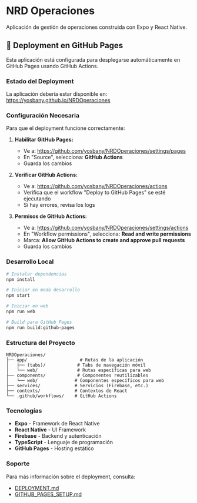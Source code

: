 # NRD Operaciones

Aplicación de gestión de operaciones construida con Expo y React Native.

## 🚀 Deployment en GitHub Pages

Esta aplicación está configurada para desplegarse automáticamente en GitHub Pages usando GitHub Actions.

### Estado del Deployment

La aplicación debería estar disponible en: https://yosbany.github.io/NRDOperaciones

### Configuración Necesaria

Para que el deployment funcione correctamente:

1. **Habilitar GitHub Pages:**
   - Ve a: https://github.com/yosbany/NRDOperaciones/settings/pages
   - En "Source", selecciona: **GitHub Actions**
   - Guarda los cambios

2. **Verificar GitHub Actions:**
   - Ve a: https://github.com/yosbany/NRDOperaciones/actions
   - Verifica que el workflow "Deploy to GitHub Pages" se esté ejecutando
   - Si hay errores, revisa los logs

3. **Permisos de GitHub Actions:**
   - Ve a: https://github.com/yosbany/NRDOperaciones/settings/actions
   - En "Workflow permissions", selecciona: **Read and write permissions**
   - Marca: **Allow GitHub Actions to create and approve pull requests**
   - Guarda los cambios

### Desarrollo Local

```bash
# Instalar dependencias
npm install

# Iniciar en modo desarrollo
npm start

# Iniciar en web
npm run web

# Build para GitHub Pages
npm run build:github-pages
```

### Estructura del Proyecto

```
NRDOperaciones/
├── app/                    # Rutas de la aplicación
│   ├── (tabs)/            # Tabs de navegación móvil
│   └── web/               # Rutas específicas para web
├── components/            # Componentes reutilizables
│   └── web/              # Componentes específicos para web
├── services/             # Servicios (Firebase, etc.)
├── contexts/             # Contextos de React
└── .github/workflows/    # GitHub Actions
```

### Tecnologías

- **Expo** - Framework de React Native
- **React Native** - UI Framework
- **Firebase** - Backend y autenticación
- **TypeScript** - Lenguaje de programación
- **GitHub Pages** - Hosting estático

### Soporte

Para más información sobre el deployment, consulta:
- [DEPLOYMENT.md](./DEPLOYMENT.md)
- [GITHUB_PAGES_SETUP.md](./GITHUB_PAGES_SETUP.md)
